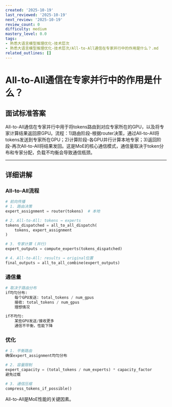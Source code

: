 ```yaml
---
created: '2025-10-19'
last_reviewed: '2025-10-19'
next_review: '2025-10-19'
review_count: 0
difficulty: medium
mastery_level: 0.0
tags:
- 熟悉大语言模型推理优化-技术层次
- 熟悉大语言模型推理优化-技术层次/All-to-All通信在专家并行中的作用是什么？.md
related_outlines: []
---
```


# All-to-All通信在专家并行中的作用是什么？

## 面试标准答案

All-to-All通信在专家并行中用于将tokens路由到对应专家所在的GPU，以及将专家计算结果返回原GPU。流程：1)路由阶段-根据router决策，通过All-to-All将tokens发送到专家所在GPU；2)计算阶段-各GPU并行计算本地专家；3)返回阶段-再次All-to-All将结果发回。这是MoE的核心通信模式，通信量取决于token分布和专家分配，负载不均衡会导致通信瓶颈。

---

## 详细讲解

### All-to-All流程

```python
# 前向传播
# 1. 路由决策
expert_assignment = router(tokens)  # 本地

# 2. All-to-All: tokens → experts
tokens_dispatched = all_to_all_dispatch(
    tokens, expert_assignment
)

# 3. 专家计算 (并行)
expert_outputs = compute_experts(tokens_dispatched)

# 4. All-to-All: results → original位置
final_outputs = all_to_all_combine(expert_outputs)
```

### 通信量

```python
# 取决于路由分布
if均匀分布:
    每个GPU发送: total_tokens / num_gpus
    接收: total_tokens / num_gpus
    理想情况

if不均匀:
    某些GPU发送/接收更多
    通信不平衡，性能下降
```

### 优化

```python
# 1. 平衡路由
确保expert_assignment均匀分布

# 2. 容量限制
expert_capacity = (total_tokens / num_experts) * capacity_factor
避免过载

# 3. 通信压缩
compress_tokens_if_possible()
```

All-to-All是MoE性能的关键因素。


